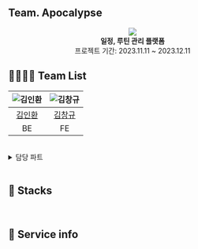 ## Team. Apocalypse


<div align="center">
 <img src="https://github.com/Preasim/myImg/assets/77485397/6922cd0a-f58a-4d2d-a553-8c261faf140e">
 <br>
<b>일정, 루틴 관리 플랫폼</b><br>
 프로젝트 기간: 2023.11.11 ~ 2023.12.11
</div>

## 👨‍👨‍👧‍👧 Team List
|![김인환](https://github.com/Preasim/myImg/assets/77485397/9f2cab9e-b886-4b23-bb7b-8f3acf9fd74d)|![김창규](https://github.com/Preasim/myImg/assets/77485397/9f2cab9e-b886-4b23-bb7b-8f3acf9fd74d)|
|:---:|:---:|
|[김인환](https://github.com/Preasim)|[김창규](https://github.com/CordJG)|
|BE|FE|

<br>

<details>
<summary>담당 파트</summary>
<div markdown="1">
 
 **김인환**

 
 **김창규**


</div>
</details>

<br>

## 📂 Stacks


<br>

## 📸 Service info
